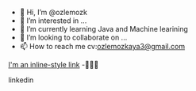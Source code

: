 - 👋 Hi, I’m @ozlemozk
- 👀 I’m interested in ...
- 🌱 I’m currently learning Java and Machine learining
- 💞️ I’m looking to collaborate on ...
- 📫 How to reach me cv:ozlemozkaya3@gmail.com


[I'm an inline-style link](https://www.linkedin.com/in/%C3%B6zlem-%C3%B6zkaya-23b517177/)
-👩🏻‍💻

linkedin 
<!---
ozlemozk/ozlemozk is a ✨ special ✨ repository because its `README.md` (this file) appears on your GitHub profile.
You can click the Preview link to take a look at your changes.
--->
